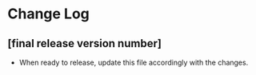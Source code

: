 # Change Log

## [final release version number]

- When ready to release, update this file accordingly with the changes. 